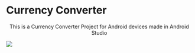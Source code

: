 # Currency Converter
<p style="text-align:center">This is a Currency Converter Project for Android devices made in Android Studio</p>
<p style="align:center">
<img src="https://user-images.githubusercontent.com/107548404/187040321-ece30c2d-4e21-4430-8793-b2d2d7ee2cae.jpeg">

</p>
